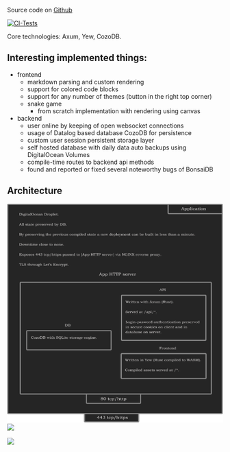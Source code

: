 Source code on <a href="https://github.com/phantie/wsite">Github</a>

[![CI-Tests](https://github.com/phantie/wsite/actions/workflows/testing.yml/badge.svg)](https://github.com/phantie/wsite/actions/workflows/testing.yml)

Core technologies: Axum, Yew, CozoDB.

Interesting implemented things:
--------------------------------------

- frontend
    - markdown parsing and custom rendering
    - support for colored code blocks
    - support for any number of themes (button in the right top corner)
    - snake game
        - from scratch implementation with rendering using canvas
- backend
    - user online by keeping of open websocket connections
    - usage of Datalog based database CozoDB for persistence
    - custom user session persistent storage layer
    - self hosted database with daily data auto backups using DigitalOcean Volumes
    - compile-time routes to backend api methods
    - found and reported or fixed several noteworthy bugs of BonsaiDB


Architecture
---------------
<!-- accessed from github, the second link should fail due to 404. accessed from deployment, the first should fail due to CORB -->
![](https://github.com/phantie/wsite/blob/master/backend/static/app-system-diagram.png)
![](/api/static/app-system-diagram.png)


![](https://phantie.com/api/endpoint_hits/github/wsite)